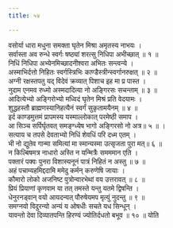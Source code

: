 ```yaml
---
title: ५४

---
```

वसोर्या धारा मधुना समक्ता घृतेन मिश्रा अमृतस्य नाभयः ।  
सर्वास्ता अव रुन्धे स्वर्गः षष्ठ्यां शरत्सु निधिपा अभीच्छात् ॥ १ ॥  
निधिं निधिपा अभ्येनमिच्छादनीश्वरा अभितः सन्त्वन्ये ।  
अस्माभिर्दत्तो निहितः स्वर्गस्त्रिभिः काण्डैस्त्रीन्स्वर्गानरुक्षत् ॥ २ ॥  
अग्नी रक्षस्तपतु यद् विदेवं क्रव्यात् पिशाच इह मा प्र पास्त ।  
नुदाम एनमव रुध्मो अस्मदादित्या नो अङ्गिरसः सचन्ताम् ॥ ३ ॥  
आदित्येभ्यो अङ्गिरोभ्यो मध्विदं घृतेन मिश्रं प्रति वेदयामः ।  
शुद्धहस्तौ ब्राह्मणस्यानिहत्यैनं स्वर्गं सुकृतामयैनम् ॥ ४ ॥  
इर्द काण्डमुत्तमं प्रापमस्य यस्माल्लोकात् परमेष्ठी समाप ।  
आ सिञ्च सर्पिर्घृतवत् समङ्ग्ध्येष भागो अङ्गिरसो नो अत्र॥ ५ ॥ ।  
सत्याय च तपसे देवताभ्यो निधिं शेवधिं परि दध्म एतम् ।  
भी नो द्युतेव गान्मा समित्यां मा स्मान्यस्मा उत्सृजता पुरा मत्॥ ६ ॥  
न किल्बिषमत्र नाधारो अस्ति न यन्मित्रैः समममान एति ।  
पक्तारं पक्वः पुनरा विशास्यनूनं पात्रं निहितं न अस्तु ॥ ७ ॥  
अहं पचाम्यहमिद्ददामि ममेदु कर्मन् करुणेषि जायाः ।  
कौमारो लोको अजनिष्ट पुत्रोन्वारभेथां वय उत्तरावत् ॥ ८ ॥  
प्रियं प्रियाणां कृणवाम या तत् तमस्ते यन्तु यतमे द्विषन्ति ।  
धेनुरनड्वान् वयो आयदन्यत् पौरुषेयमप मृत्युं नुदन्तु ॥ ९ ॥  
समग्नयो विदुरन्यो अन्यं य ओषधीः सचते यध सिन्धून् ।  
यावन्तो देवा दिव्यातपन्ति हिरण्यं ज्योतिर्दधतो बभूव ॥ १० ॥ योति  